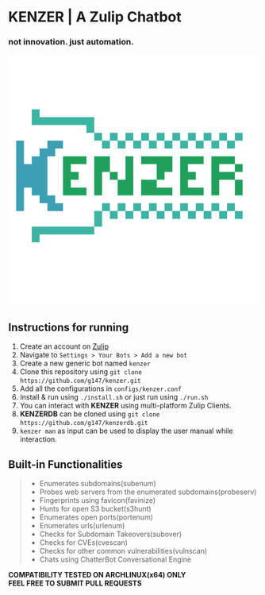 # KENZER | A Zulip Chatbot
### not innovation. just automation.
![](/images/logo.png)

## Instructions for running
1. Create an account on [Zulip](https://zulipchat.com)<br>
2. Navigate to `Settings > Your Bots > Add a new bot`<br>
3. Create a new generic bot named `kenzer`<br>
4. Clone this repository using `git clone https://github.com/g147/kenzer.git`<br>
5. Add all the configurations in `configs/kenzer.conf`<br>
6. Install & run using `./install.sh` or just run using `./run.sh`<br>
7. You can interact with **KENZER** using multi-platform Zulip Clients.<br>
8. **KENZERDB** can be cloned using `git clone https://github.com/g147/kenzerdb.git`<br>
9. `kenzer man` as input can be used to display the user manual while interaction.<br>

## Built-in Functionalities
>* Enumerates subdomains(subenum)<br>
>* Probes web servers from the enumerated subdomains(probeserv)<br>
>* Fingerprints using favicon(favinize)<br>
>* Hunts for open S3 bucket(s3hunt)<br>
>* Enumerates open ports(portenum)<br>
>* Enumerates urls(urlenum)<br>
>* Checks for Subdomain Takeovers(subover)<br>
>* Checks for CVEs(cvescan)<br>
>* Checks for other common vulnerabilities(vulnscan)<br>
>* Chats using ChatterBot Conversational Engine<br>

**COMPATIBILITY TESTED ON ARCHLINUX(x64) ONLY**<br>
**FEEL FREE TO SUBMIT PULL REQUESTS**
